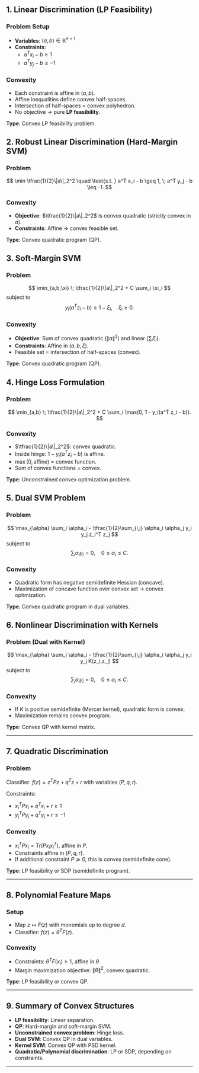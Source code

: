 ## 1. Linear Discrimination (LP Feasibility)

### Problem Setup
- **Variables**: $(a,b) \in \mathbb{R}^{n+1}$
- **Constraints**:
  - $a^T x_i - b \geq 1$
  - $a^T y_j - b \leq -1$

### Convexity
- Each constraint is affine in $(a,b)$.
- Affine inequalities define convex half-spaces.
- Intersection of half-spaces = convex polyhedron.
- No objective → pure **LP feasibility**.

**Type**: Convex LP feasibility problem.


## 2. Robust Linear Discrimination (Hard-Margin SVM)

### Problem
$$
\min \tfrac{1}{2}\|a\|_2^2 \quad 
\text{s.t. } a^T x_i - b \geq 1, \; a^T y_j - b \leq -1.
$$

### Convexity
- **Objective**: $\tfrac{1}{2}\|a\|_2^2$ is convex quadratic (strictly convex in $a$).
- **Constraints**: Affine $\Rightarrow$ convex feasible set.

**Type**: Convex quadratic program (QP).

 
## 3. Soft-Margin SVM

### Problem
$$
\min_{a,b,\xi} \; \tfrac{1}{2}\|a\|_2^2 + C \sum_i \xi_i
$$
subject to
$$
y_i(a^T z_i - b) \geq 1 - \xi_i, \quad \xi_i \geq 0.
$$

### Convexity
- **Objective**: Sum of convex quadratic ($\|a\|^2$) and linear ($\sum_i \xi_i$).
- **Constraints**: Affine in $(a,b,\xi)$.
- Feasible set = intersection of half-spaces (convex).

**Type**: Convex quadratic program (QP).

 
## 4. Hinge Loss Formulation

### Problem
$$
\min_{a,b} \; \tfrac{1}{2}\|a\|_2^2 + C \sum_i \max(0, 1 - y_i(a^T z_i - b)).
$$

### Convexity
- $\tfrac{1}{2}\|a\|_2^2$: convex quadratic.
- Inside hinge: $1 - y_i(a^T z_i - b)$ is affine.
- $\max(0, \text{affine})$ = convex function.
- Sum of convex functions = convex.

**Type**: Unconstrained convex optimization problem.

 
## 5. Dual SVM Problem

### Problem
$$
\max_{\alpha} \sum_i \alpha_i - \tfrac{1}{2}\sum_{i,j} \alpha_i \alpha_j y_i y_j z_i^T z_j
$$
subject to
$$
\sum_i \alpha_i y_i = 0, \quad 0 \leq \alpha_i \leq C.
$$

### Convexity
- Quadratic form has negative semidefinite Hessian (concave).
- Maximization of concave function over convex set → convex optimization.

**Type**: Convex quadratic program in dual variables.

 
## 6. Nonlinear Discrimination with Kernels

### Problem (Dual with Kernel)
$$
\max_{\alpha} \sum_i \alpha_i - \tfrac{1}{2}\sum_{i,j} \alpha_i \alpha_j y_i y_j K(z_i,z_j)
$$
subject to
$$
\sum_i \alpha_i y_i = 0, \quad 0 \leq \alpha_i \leq C.
$$

### Convexity
- If $K$ is positive semidefinite (Mercer kernel), quadratic form is convex.
- Maximization remains convex program.

**Type**: Convex QP with kernel matrix.

---

## 7. Quadratic Discrimination

### Problem
Classifier: $f(z) = z^T P z + q^T z + r$ with variables $(P,q,r)$.

Constraints:
- $x_i^T P x_i + q^T x_i + r \geq 1$
- $y_j^T P y_j + q^T y_j + r \leq -1$

### Convexity
- $x_i^T P x_i = \mathrm{Tr}(P x_i x_i^T)$, affine in $P$.
- Constraints affine in $(P,q,r)$.
- If additional constraint $P \succeq 0$, this is convex (semidefinite cone).

**Type**: LP feasibility or SDP (semidefinite program).

---

## 8. Polynomial Feature Maps

### Setup
- Map $z \mapsto F(z)$ with monomials up to degree $d$.
- Classifier: $f(z) = \theta^T F(z)$.

### Convexity
- Constraints: $\theta^T F(x_i) \geq 1$, affine in $\theta$.
- Margin maximization objective: $\|\theta\|^2$, convex quadratic.

**Type**: LP feasibility or convex QP.

---

## 9. Summary of Convex Structures

- **LP feasibility**: Linear separation.  
- **QP**: Hard-margin and soft-margin SVM.  
- **Unconstrained convex problem**: Hinge loss.  
- **Dual SVM**: Convex QP in dual variables.  
- **Kernel SVM**: Convex QP with PSD kernel.  
- **Quadratic/Polynomial discrimination**: LP or SDP, depending on constraints.  

---
